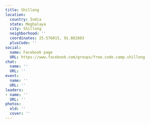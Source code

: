 ```yaml
---
title: Shillong
location:
  country: India
  state: Meghalaya
  city: Shillong
  neighborhood: ''
  coordinates: 25.576015, 91.882803
  plusCode: ''
social:
  name: Facebook page
  URL: https://www.facebook.com/groups/free.code.camp.shillong
chat:
  name: ''
  URL: ''
event:
  name: ''
  URL: ''
leaders:
- name: ''
  URL: ''
photos:
  old: ''
  cover: ''
---
```

